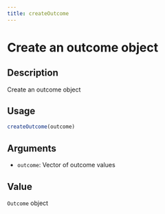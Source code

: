 ```yaml
---
title: createOutcome
---
```


# Create an outcome object

## Description

Create an outcome object

## Usage

```r
createOutcome(outcome)
```

## Arguments

* `outcome`: Vector of outcome values

## Value

`Outcome` object


